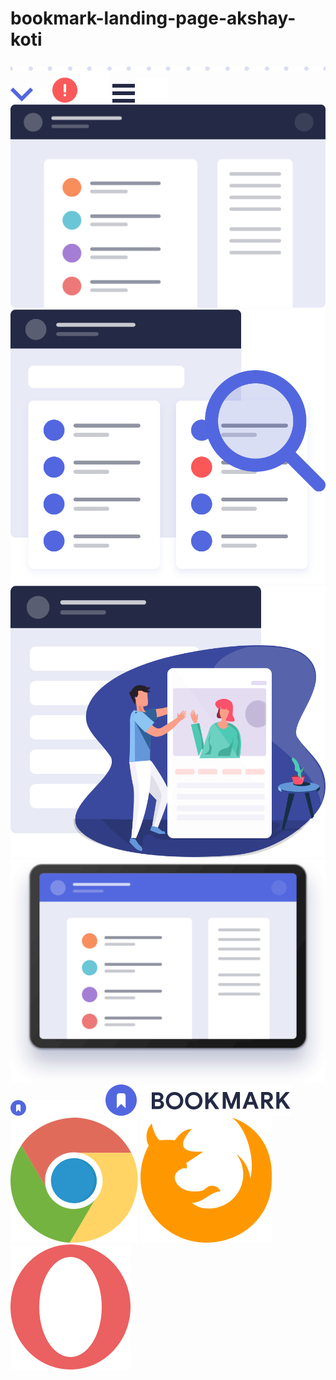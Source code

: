# bookmark-landing-page-akshay-koti

![](images/bg-dots.svg)
![](images/icon-arrow.svg)
![](images/icon-close.svg)
![](images/icon-error.svg)
![](images/icon-facebook.svg)
![](images/icon-hamburger.svg)
![](images/icon-twitter.svg)
![](images/illustration-features-tab-1.svg)
![](images/illustration-features-tab-2.svg)
![](images/illustration-features-tab-3.svg)
![](images/illustration-hero.svg)
![](images/logo-bookmark-1.png)
![](images/logo-bookmark.svg)
![](images/logo-chrome.svg)
![](images/logo-firefox.svg)
![](images/logo-opera.svg)
